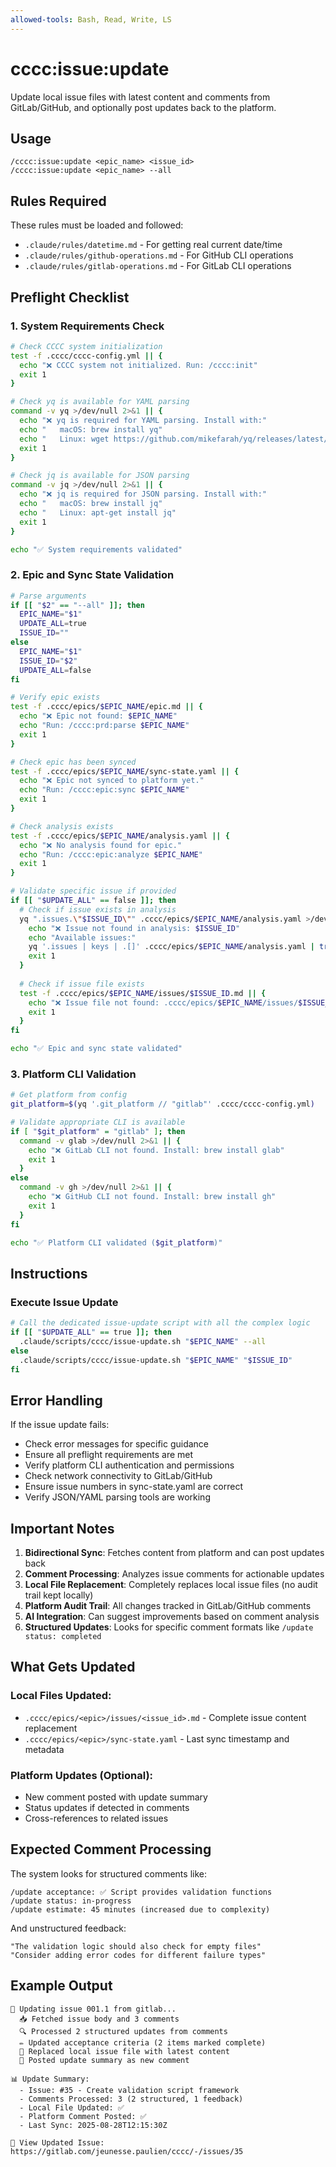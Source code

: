 ```yaml
---
allowed-tools: Bash, Read, Write, LS
---
```


# cccc:issue:update

Update local issue files with latest content and comments from GitLab/GitHub, and optionally post updates back to the platform.

## Usage
```
/cccc:issue:update <epic_name> <issue_id>
/cccc:issue:update <epic_name> --all
```

## Rules Required

These rules must be loaded and followed:
- `.claude/rules/datetime.md` - For getting real current date/time
- `.claude/rules/github-operations.md` - For GitHub CLI operations
- `.claude/rules/gitlab-operations.md` - For GitLab CLI operations

## Preflight Checklist

### 1. System Requirements Check
```bash
# Check CCCC system initialization
test -f .cccc/cccc-config.yml || {
  echo "❌ CCCC system not initialized. Run: /cccc:init"
  exit 1
}

# Check yq is available for YAML parsing
command -v yq >/dev/null 2>&1 || {
  echo "❌ yq is required for YAML parsing. Install with:"
  echo "   macOS: brew install yq"
  echo "   Linux: wget https://github.com/mikefarah/yq/releases/latest/download/yq_linux_amd64 -O /usr/bin/yq"
  exit 1
}

# Check jq is available for JSON parsing
command -v jq >/dev/null 2>&1 || {
  echo "❌ jq is required for JSON parsing. Install with:"
  echo "   macOS: brew install jq"
  echo "   Linux: apt-get install jq"
  exit 1
}

echo "✅ System requirements validated"
```

### 2. Epic and Sync State Validation
```bash
# Parse arguments
if [[ "$2" == "--all" ]]; then
  EPIC_NAME="$1"
  UPDATE_ALL=true
  ISSUE_ID=""
else
  EPIC_NAME="$1"
  ISSUE_ID="$2"
  UPDATE_ALL=false
fi

# Verify epic exists
test -f .cccc/epics/$EPIC_NAME/epic.md || {
  echo "❌ Epic not found: $EPIC_NAME"
  echo "Run: /cccc:prd:parse $EPIC_NAME"
  exit 1
}

# Check epic has been synced
test -f .cccc/epics/$EPIC_NAME/sync-state.yaml || {
  echo "❌ Epic not synced to platform yet."
  echo "Run: /cccc:epic:sync $EPIC_NAME"
  exit 1
}

# Check analysis exists
test -f .cccc/epics/$EPIC_NAME/analysis.yaml || {
  echo "❌ No analysis found for epic."
  echo "Run: /cccc:epic:analyze $EPIC_NAME"
  exit 1
}

# Validate specific issue if provided
if [[ "$UPDATE_ALL" == false ]]; then
  # Check if issue exists in analysis
  yq ".issues.\"$ISSUE_ID\"" .cccc/epics/$EPIC_NAME/analysis.yaml >/dev/null 2>&1 || {
    echo "❌ Issue not found in analysis: $ISSUE_ID"
    echo "Available issues:"
    yq '.issues | keys | .[]' .cccc/epics/$EPIC_NAME/analysis.yaml | tr -d '"'
    exit 1
  }
  
  # Check if issue file exists
  test -f .cccc/epics/$EPIC_NAME/issues/$ISSUE_ID.md || {
    echo "❌ Issue file not found: .cccc/epics/$EPIC_NAME/issues/$ISSUE_ID.md"
    exit 1
  }
fi

echo "✅ Epic and sync state validated"
```

### 3. Platform CLI Validation
```bash
# Get platform from config
git_platform=$(yq '.git_platform // "gitlab"' .cccc/cccc-config.yml)

# Validate appropriate CLI is available
if [ "$git_platform" = "gitlab" ]; then
  command -v glab >/dev/null 2>&1 || {
    echo "❌ GitLab CLI not found. Install: brew install glab"
    exit 1
  }
else
  command -v gh >/dev/null 2>&1 || {
    echo "❌ GitHub CLI not found. Install: brew install gh"
    exit 1
  }
fi

echo "✅ Platform CLI validated ($git_platform)"
```

## Instructions

### Execute Issue Update
```bash
# Call the dedicated issue-update script with all the complex logic
if [[ "$UPDATE_ALL" == true ]]; then
  .claude/scripts/cccc/issue-update.sh "$EPIC_NAME" --all
else
  .claude/scripts/cccc/issue-update.sh "$EPIC_NAME" "$ISSUE_ID"
fi
```

## Error Handling

If the issue update fails:
- Check error messages for specific guidance
- Ensure all preflight requirements are met
- Verify platform CLI authentication and permissions
- Check network connectivity to GitLab/GitHub
- Ensure issue numbers in sync-state.yaml are correct
- Verify JSON/YAML parsing tools are working

## Important Notes

1. **Bidirectional Sync**: Fetches content from platform and can post updates back
2. **Comment Processing**: Analyzes issue comments for actionable updates
3. **Local File Replacement**: Completely replaces local issue files (no audit trail kept locally)
4. **Platform Audit Trail**: All changes tracked in GitLab/GitHub comments
5. **AI Integration**: Can suggest improvements based on comment analysis
6. **Structured Updates**: Looks for specific comment formats like `/update status: completed`

## What Gets Updated

### Local Files Updated:
- `.cccc/epics/<epic>/issues/<issue_id>.md` - Complete issue content replacement
- `.cccc/epics/<epic>/sync-state.yaml` - Last sync timestamp and metadata

### Platform Updates (Optional):
- New comment posted with update summary
- Status updates if detected in comments
- Cross-references to related issues

## Expected Comment Processing

The system looks for structured comments like:
```
/update acceptance: ✅ Script provides validation functions
/update status: in-progress
/update estimate: 45 minutes (increased due to complexity)
```

And unstructured feedback:
```
"The validation logic should also check for empty files"
"Consider adding error codes for different failure types"
```

## Example Output

```
🔄 Updating issue 001.1 from gitlab...
  📥 Fetched issue body and 3 comments
  🔍 Processed 2 structured updates from comments
  ✏️ Updated acceptance criteria (2 items marked complete)
  📝 Replaced local issue file with latest content
  💬 Posted update summary as new comment
  
📊 Update Summary:
  - Issue: #35 - Create validation script framework
  - Comments Processed: 3 (2 structured, 1 feedback)
  - Local File Updated: ✅
  - Platform Comment Posted: ✅
  - Last Sync: 2025-08-28T12:15:30Z

🔗 View Updated Issue: https://gitlab.com/jeunesse.paulien/cccc/-/issues/35
```